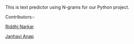 This is text predictor using N-grams for our Python project. 

Contributors:-

[Riddhi Narkar](https://github.com/grey-hat2003)

[Janhavi Anap](https://github.com/JanhaviAnap)

